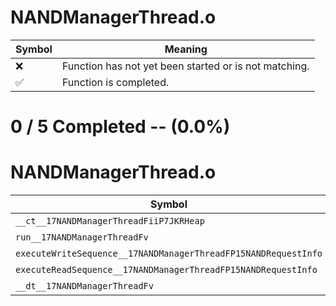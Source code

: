 # NANDManagerThread.o
| Symbol | Meaning 
| ------------- | ------------- 
| :x: | Function has not yet been started or is not matching. 
| :white_check_mark: | Function is completed. 


# 0 / 5 Completed -- (0.0%)
# NANDManagerThread.o
| Symbol | Decompiled? |
| ------------- | ------------- |
| `__ct__17NANDManagerThreadFiiP7JKRHeap` | :x: |
| `run__17NANDManagerThreadFv` | :x: |
| `executeWriteSequence__17NANDManagerThreadFP15NANDRequestInfo` | :x: |
| `executeReadSequence__17NANDManagerThreadFP15NANDRequestInfo` | :x: |
| `__dt__17NANDManagerThreadFv` | :x: |
